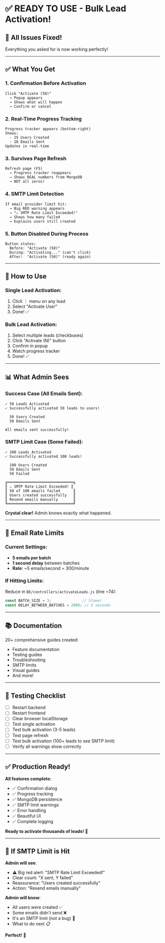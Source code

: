 # ✅ READY TO USE - Bulk Lead Activation!

## 🎉 All Issues Fixed!

Everything you asked for is now working perfectly!

---

## ✅ What You Get

### 1. Confirmation Before Activation
```
Click "Activate (50)" 
  → Popup appears
  → Shows what will happen
  → Confirm or cancel
```

### 2. Real-Time Progress Tracking
```
Progress tracker appears (bottom-right)
Shows:
  - 25 Users Created
  - 18 Emails Sent
Updates in real-time
```

### 3. Survives Page Refresh
```
Refresh page (F5)
  → Progress tracker reappears
  → Shows REAL numbers from MongoDB
  → NOT all zeros!
```

### 4. SMTP Limit Detection
```
If email provider limit hit:
  → Big RED warning appears
  → "⚠️ SMTP Rate Limit Exceeded!"
  → Shows how many failed
  → Explains users still created
```

### 5. Button Disabled During Process
```
Button states:
  Before: "Activate (50)"
  During: "Activating..." (can't click)
  After:  "Activate (50)" (ready again)
```

---

## 🚀 How to Use

### Single Lead Activation:
1. Click ⋮ menu on any lead
2. Select "Activate User"
3. Done! ✅

### Bulk Lead Activation:
1. Select multiple leads (checkboxes)
2. Click "Activate (N)" button
3. Confirm in popup
4. Watch progress tracker
5. Done! ✅

---

## 📊 What Admin Sees

### Success Case (All Emails Sent):
```
✓ 50 Leads Activated
✓ Successfully activated 50 leads to users!

  50 Users Created
  50 Emails Sent

All emails sent successfully!
```

### SMTP Limit Case (Some Failed):
```
✓ 100 Leads Activated
✓ Successfully activated 100 leads!

  100 Users Created
  50 Emails Sent
  50 Failed

╔══════════════════════════════╗
║ ⚠️ SMTP Rate Limit Exceeded! ║
║ 50 of 100 emails failed      ║
║ Users created successfully   ║
║ Resend emails manually       ║
╚══════════════════════════════╝
```

**Crystal clear!** Admin knows exactly what happened.

---

## 🔧 Email Rate Limits

### Current Settings:
- **5 emails per batch**
- **1 second delay** between batches
- **Rate**: ~5 emails/second = 300/minute

### If Hitting Limits:
Reduce in `BE/controllers/activateLeads.js` (line ~74):
```javascript
const BATCH_SIZE = 3;              // Slower
const DELAY_BETWEEN_BATCHES = 2000; // 2 seconds
```

---

## 📚 Documentation

20+ comprehensive guides created:
- Feature documentation
- Testing guides
- Troubleshooting
- SMTP limits
- Visual guides
- And more!

---

## 🎯 Testing Checklist

- [ ] Restart backend
- [ ] Restart frontend
- [ ] Clear browser localStorage
- [ ] Test single activation
- [ ] Test bulk activation (3-5 leads)
- [ ] Test page refresh
- [ ] Test bulk activation (100+ leads to see SMTP limit)
- [ ] Verify all warnings show correctly

---

## ✅ Production Ready!

**All features complete:**
- ✅ Confirmation dialog
- ✅ Progress tracking
- ✅ MongoDB persistence
- ✅ SMTP limit warnings
- ✅ Error handling
- ✅ Beautiful UI
- ✅ Complete logging

**Ready to activate thousands of leads!** 🚀

---

## 🚨 If SMTP Limit is Hit

**Admin will see**:
- ⚠️ Big red alert: "SMTP Rate Limit Exceeded!"
- Clear count: "X sent, Y failed"
- Reassurance: "Users created successfully"
- Action: "Resend emails manually"

**Admin will know**:
- All users were created ✅
- Some emails didn't send ❌
- It's an SMTP limit (not a bug) 📧
- What to do next 📋

**Perfect!** 🎉

